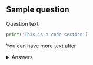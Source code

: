 ## Sample question

Question text

```python
print('This is a code section')
```

You can have more text after

<details>
<summary>Answers</summary>

Write the answers here, there __MUST__ be a blank line above. 

</details>

